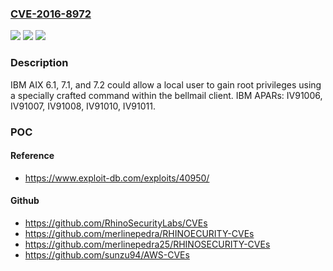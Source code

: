 ### [CVE-2016-8972](https://cve.mitre.org/cgi-bin/cvename.cgi?name=CVE-2016-8972)
![](https://img.shields.io/static/v1?label=Product&message=AIX&color=blue)
![](https://img.shields.io/static/v1?label=Version&message=n%2Fa&color=blue)
![](https://img.shields.io/static/v1?label=Vulnerability&message=Gain%20Privileges&color=brighgreen)

### Description

IBM AIX 6.1, 7.1, and 7.2 could allow a local user to gain root privileges using a specially crafted command within the bellmail client. IBM APARs: IV91006, IV91007, IV91008, IV91010, IV91011.

### POC

#### Reference
- https://www.exploit-db.com/exploits/40950/

#### Github
- https://github.com/RhinoSecurityLabs/CVEs
- https://github.com/merlinepedra/RHINOECURITY-CVEs
- https://github.com/merlinepedra25/RHINOSECURITY-CVEs
- https://github.com/sunzu94/AWS-CVEs

